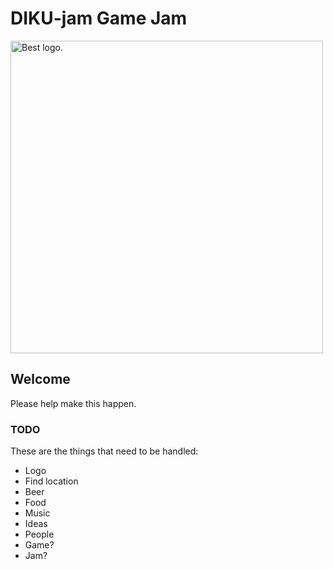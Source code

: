 # DIKU-jam Game Jam

<img src="https://diku-jam.github.io/assets/logo.png" alt="Best logo." width="500" height="500">

## Welcome

Please help make this happen.

### TODO

These are the things that need to be handled:

- Logo
- Find location
- Beer
- Food
- Music
- Ideas
- People
- Game?
- Jam?
